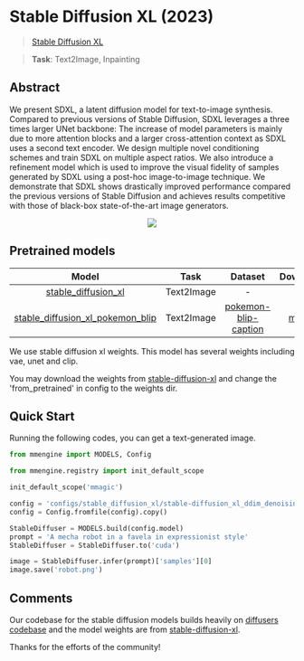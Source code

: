 # Stable Diffusion XL (2023)

> [Stable Diffusion XL](https://arxiv.org/abs/2307.01952)

> **Task**: Text2Image, Inpainting

<!-- [ALGORITHM] -->

## Abstract

<!-- [ABSTRACT] -->

We present SDXL, a latent diffusion model for text-to-image synthesis. Compared to previous versions of Stable Diffusion, SDXL leverages a three times larger UNet backbone: The increase of model parameters is mainly due to more attention blocks and a larger cross-attention context as SDXL uses a second text encoder. We design multiple novel conditioning schemes and train SDXL on multiple aspect ratios. We also introduce a refinement model which is used to improve the visual fidelity of samples generated by SDXL using a post-hoc image-to-image technique. We demonstrate that SDXL shows drastically improved performance compared the previous versions of Stable Diffusion and achieves results competitive with those of black-box state-of-the-art image generators.

<!-- [IMAGE] -->

<div align=center>
<img src="https://github.com/okotaku/diffengine/assets/24734142/27d4ebad-5705-4500-826f-41f425a08c0d"/>
</div>

## Pretrained models

|                                   Model                                   |    Task    |                                         Dataset                                          |  Download   |
| :-----------------------------------------------------------------------: | :--------: | :--------------------------------------------------------------------------------------: | :---------: |
|    [stable_diffusion_xl](./stable-diffusion_xl_ddim_denoisingunet.py)     | Text2Image |                                            -                                             |      -      |
| [stable_diffusion_xl_pokemon_blip](./stable-diffusion_xl_pokemon_blip.py) | Text2Image | [pokemon-blip-caption](https://huggingface.co/datasets/lambdalabs/pokemon-blip-captions) | [model](<>) |

We use stable diffusion xl weights. This model has several weights including vae, unet and clip.

You may download the weights from [stable-diffusion-xl](https://huggingface.co/stabilityai/stable-diffusion-xl-base-1.0) and change the 'from_pretrained' in config to the weights dir.

## Quick Start

Running the following codes, you can get a text-generated image.

```python
from mmengine import MODELS, Config

from mmengine.registry import init_default_scope

init_default_scope('mmagic')

config = 'configs/stable_diffusion_xl/stable-diffusion_xl_ddim_denoisingunet.py'
config = Config.fromfile(config).copy()

StableDiffuser = MODELS.build(config.model)
prompt = 'A mecha robot in a favela in expressionist style'
StableDiffuser = StableDiffuser.to('cuda')

image = StableDiffuser.infer(prompt)['samples'][0]
image.save('robot.png')
```

## Comments

Our codebase for the stable diffusion models builds heavily on [diffusers codebase](https://github.com/huggingface/diffusers) and the model weights are from [stable-diffusion-xl](https://huggingface.co/stabilityai/stable-diffusion-xl-base-1.0).

Thanks for the efforts of the community!
